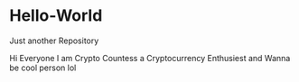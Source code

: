 # Hello-World
Just another Repository

Hi Everyone I am Crypto Countess a Cryptocurrency Enthusiest and Wanna be cool person lol 
